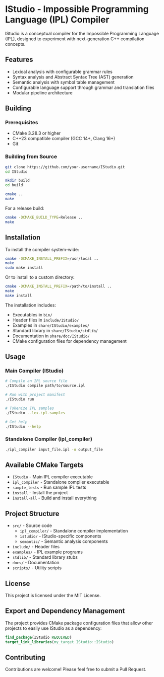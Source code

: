 # IStudio - Impossible Programming Language (IPL) Compiler

IStudio is a conceptual compiler for the Impossible Programming Language (IPL), designed to experiment with next-generation C++ compilation concepts.

## Features

- Lexical analysis with configurable grammar rules
- Syntax analysis and Abstract Syntax Tree (AST) generation
- Semantic analysis with symbol table management
- Configurable language support through grammar and translation files
- Modular pipeline architecture

## Building

### Prerequisites

- CMake 3.28.3 or higher
- C++23 compatible compiler (GCC 14+, Clang 16+)
- Git

### Building from Source

```bash
git clone https://github.com/your-username/IStudio.git
cd IStudio

mkdir build
cd build

cmake ..
make
```

For a release build:
```bash
cmake -DCMAKE_BUILD_TYPE=Release ..
make
```

## Installation

To install the compiler system-wide:

```bash
cmake -DCMAKE_INSTALL_PREFIX=/usr/local ..
make
sudo make install
```

Or to install to a custom directory:
```bash
cmake -DCMAKE_INSTALL_PREFIX=/path/to/install ..
make
make install
```

The installation includes:
- Executables in `bin/`
- Header files in `include/IStudio/`
- Examples in `share/IStudio/examples/`
- Standard library in `share/IStudio/stdlib/`
- Documentation in `share/doc/IStudio/`
- CMake configuration files for dependency management

## Usage

### Main Compiler (IStudio)
```bash
# Compile an IPL source file
./IStudio compile path/to/source.ipl

# Run with project manifest
./IStudio run

# Tokenize IPL samples
./IStudio --lex-ipl-samples

# Get help
./IStudio --help
```

### Standalone Compiler (ipl_compiler)
```bash
./ipl_compiler input_file.ipl -o output_file
```

## Available CMake Targets

- `IStudio` - Main IPL compiler executable
- `ipl_compiler` - Standalone compiler executable
- `sample_tests` - Run sample IPL tests
- `install` - Install the project
- `install-all` - Build and install everything

## Project Structure

- `src/` - Source code
  - `ipl_compiler/` - Standalone compiler implementation
  - `istudio/` - IStudio-specific components
  - `semantic/` - Semantic analysis components
- `include/` - Header files
- `examples/` - IPL example programs
- `stdlib/` - Standard library stubs
- `docs/` - Documentation
- `scripts/` - Utility scripts

## License

This project is licensed under the MIT License.

## Export and Dependency Management

The project provides CMake package configuration files that allow other projects to easily use IStudio as a dependency:

```cmake
find_package(IStudio REQUIRED)
target_link_libraries(my_target IStudio::IStudio)
```

## Contributing

Contributions are welcome! Please feel free to submit a Pull Request.